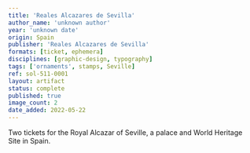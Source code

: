```yaml
---
title: 'Reales Alcazares de Sevilla'
author_name: 'unknown author'
year: 'unknown date'
origin: Spain
publisher: 'Reales Alcazares de Sevilla'
formats: [ticket, ephemera]
disciplines: [graphic-design, typography]
tags: ['ornaments', stamps, Seville]
ref: sol-511-0001
layout: artifact
status: complete
published: true
image_count: 2
date_added: 2022-05-22
---
```

Two tickets for the Royal Alcazar of Seville, a palace and World Heritage Site in Spain.
